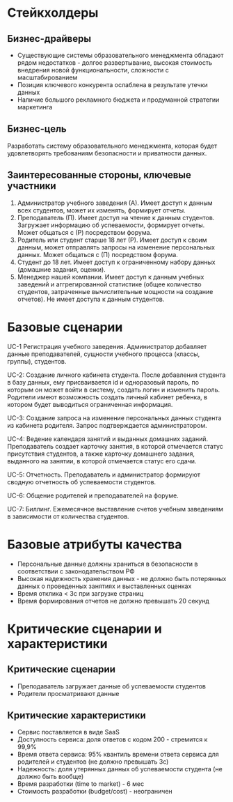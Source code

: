 # Стейкхолдеры

## Бизнес-драйверы

- Существующие системы образовательного менеджмента обладают рядом недостатков - долгое развертывание, высокая стоимость внедрения новой функциональности, сложности с масштабированием
- Позиция ключевого конкурента ослаблена в результате утечки данных
- Наличие большого рекламного бюджета и продуманной стратегии маркетинга

## Бизнес-цель

Разработать систему образовательного менеджмента, которая будет удовлетворять требованиям безопасности и приватности данных.

## Заинтересованные стороны, ключевые участники

1) Администратор учебного заведения (А). Имеет доступ к данным всех студентов, может их изменять, формирует отчеты.
2) Преподаватель (П). Имеет доступ на чтение к данным студентов. Загружает информацию об успеваемости, формирует отчеты. Может общаться с (Р) посредством форума.
3) Родитель или студент старше 18 лет (Р). Имеет доступ к своим данным, может отправлять запросы на изменение персональных данных. Может общаться с (П) посредством форума.
4) Студент до 18 лет. Имеет доступ к ограниченному набору данных (домашние задания, оценки).
5) Менеджер нашей компании. Имеет доступ к данным учебных заведений и аггрегированной статистике (общее количество студентов, затраченные вычислительные мощности на создание отчетов). Не имеет доступа к данным студентов.

# Базовые сценарии

UC-1 Регистрация учебного заведения. Администратор добавляет данные преподавателей, сущности учебного процесса (классы, группы), студентов.

UC-2: Создание личного кабинета студента. После добавления студента в базу данных, ему присваивается id и одноразовый пароль, по которым он может войти в систему, создать логин и изменить пароль. Родители имеют возможность создать личный кабинет ребенка, в котором будет выводиться ограниченная информация.

UC-3: Создание запроса на изменение персональных данных студента из кабинета родителя. Запрос подтверждается администратором.

UC-4: Ведение календаря занятий и выданных домашних заданий. Преподаватель создает карточку занятия, в которой отмечается статус присутствия студентов, а также карточку домашнего задания, выданного на занятии, в которой отмечается статус его сдачи.

UC-5: Отчетность. Преподаватель и администратор формируют сводную отчетность об успеваемости студентов.

UC-6: Общение родителей и преподавателей на форуме.

UC-7: Биллинг. Ежемесячное выставление счетов учебным заведениям в зависимости от количества студентов.

# Базовые атрибуты качества

- Персональные данные должны храниться в безопасности в соответствии с законодательством РФ
- Высокая надежность хранения данных - не должно быть потерянных данных о проведенных занятиях и выставленных оценках
- Время отклика < 3с при загрузке страниц
- Время формирования отчетов не должно превышать 20 секунд

# Критические сценарии и характеристики

## Критические сценарии

- Преподаватель загружает данные об успеваемости студентов
- Родители просматривают данные

## Критические характеристики

- Сервис поставляется в виде SaaS
- Доступность сервиса: доля ответов с кодом 200 - стремится к 99,9%
- Время ответа сервиса: 95% квантиль времени ответа сервиса для родителей и студентов (не должно превышать 3с)
- Надежность: доля утерянных данных об успеваемости студента (не должно быть вообще)
- Время разработки (time to market) - 6 мес
- Стоимость разработки (budget/cost) - неограничен